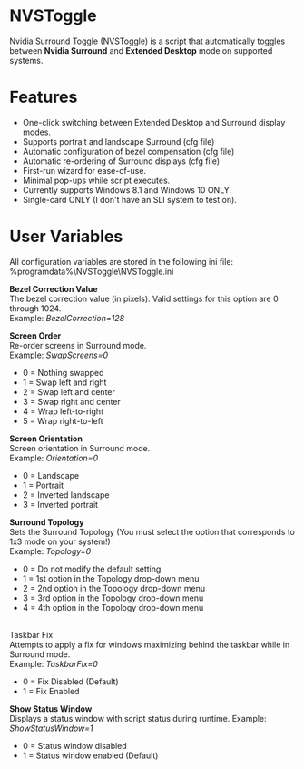 # NVSToggle
Nvidia Surround Toggle (NVSToggle) is a script that automatically toggles between <b>Nvidia Surround</b> and <b>Extended Desktop</b> mode on supported systems.

# Features
* One-click switching between Extended Desktop and Surround display modes.
* Supports portrait and landscape Surround (cfg file)
* Automatic configuration of bezel compensation (cfg file)
* Automatic re-ordering of Surround displays (cfg file)
* First-run wizard for ease-of-use.
* Minimal pop-ups while script executes.
* Currently supports Windows 8.1 and Windows 10 ONLY.
* Single-card ONLY (I don't have an SLI system to test on).

# User Variables
All configuration variables are stored in the following ini file: %programdata%\NVSToggle\NVSToggle.ini

<b>Bezel Correction Value</b><br>
The bezel correction value (in pixels). Valid settings for this option are 0 through 1024.<br>
Example: <i>BezelCorrection=128</i>

<b>Screen Order</b><br>
Re-order screens in Surround mode.<br>
Example: <i>SwapScreens=0</i>
* 0 = Nothing swapped
* 1 = Swap left and right
* 2 = Swap left and center
* 3 = Swap right and center
* 4 = Wrap left-to-right
* 5 = Wrap right-to-left

<b>Screen Orientation</b><br>
Screen orientation in Surround mode.<br>
Example: <i>Orientation=0</i>
* 0 = Landscape
* 1 = Portrait
* 2 = Inverted landscape
* 3 = Inverted portrait

<b>Surround Topology</b><br>
Sets the Surround Topology (You must select the option that corresponds to 1x3 mode on your system!)<br>
Example: <i>Topology=0</i>
* 0 = Do not modify the default setting.
* 1 = 1st option in the Topology drop-down menu
* 2 = 2nd option in the Topology drop-down menu
* 3 = 3rd option in the Topology drop-down menu
* 4 = 4th option in the Topology drop-down menu

<br>Taskbar Fix</b><br>
Attempts to apply a fix for windows maximizing behind the taskbar while in Surround mode.<br>
Example: <i>TaskbarFix=0</i>
* 0 = Fix Disabled (Default)
* 1 = Fix Enabled

<b>Show Status Window</b><br>
Displays a status window with script status during runtime.
Example: <i>ShowStatusWindow=1</i>
* 0 = Status window disabled
* 1 = Status window enabled (Default)
